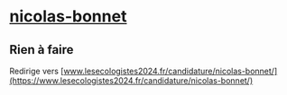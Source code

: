 # [nicolas-bonnet](https://nouveau-front-populaire-legislatives-2024.fr/nicolas-bonnet)

## Rien à faire
Redirige vers [www.lesecologistes2024.fr/candidature/nicolas-bonnet/](https://www.lesecologistes2024.fr/candidature/nicolas-bonnet/)
